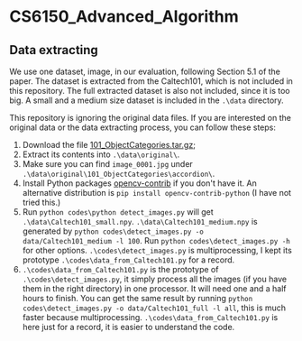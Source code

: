 # CS6150_Advanced_Algorithm

## Data extracting
We use one dataset, image, in our evaluation, following Section 5.1 of the paper. The dataset is extracted from the Caltech101, which is not included in this repository. The full extracted dataset is also not included, since it is too big. A small and a medium size dataset is included in the `.\data` directory.

This repository is ignoring the original data files. If you are interested on the original data or the data extracting process, you can follow these steps:
1. Download the file [101_ObjectCategories.tar.gz](http://www.vision.caltech.edu/Image_Datasets/Caltech101/101_ObjectCategories.tar.gz);
2. Extract its contents into `.\data\original\`.
3. Make sure you can find `image_0001.jpg` under `.\data\original\101_ObjectCategories\accordion\`.
4. Install Python packages [opencv-contrib](https://anaconda.org/michael_wild/opencv-contrib) if you don't have it. An alternative distribution is `pip install opencv-contrib-python` (I have not tried this.)
5. Run `python codes\python detect_images.py` will get `.\data\Caltech101_small.npy`. `.\data\Caltech101_medium.npy` is generated by `python codes\detect_images.py -o data/Caltech101_medium -l 100`. Run `python codes\detect_images.py -h` for other options. `.\codes\detect_images.py` is multiprocessing, I kept its prototype `.\codes\data_from_Caltech101.py` for a record.
6. `.\codes\data_from_Caltech101.py` is the prototype of `.\codes\detect_images.py`, it simply process all the images (if you have them in the right directory) in one processor. It will need one and a half hours to finish. You can get the same result by running `python codes\detect_images.py -o data/Caltech101_full -l all`, this is much faster because multiprocessing. `.\codes\data_from_Caltech101.py` is here just for a record, it is easier to understand the code.
